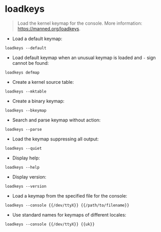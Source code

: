 # loadkeys

> Load the kernel keymap for the console.
> More information: <https://manned.org/loadkeys>.

- Load a default keymap:

`loadkeys --default`

- Load default keymap when an unusual keymap is loaded and `-` sign cannot be found:

`loadkeys defmap`

- Create a kernel source table:

`loadkeys --mktable`

- Create a binary keymap:

`loadkeys --bkeymap`

- Search and parse keymap without action:

`loadkeys --parse`

- Load the keymap suppressing all output:

`loadkeys --quiet`

- Display help:

`loadkeys --help`

- Display version:

`loadkeys --version`

- Load a keymap from the specified file for the console:

`loadkeys --console {{/dev/ttyX}} {{/path/to/filename}}`

- Use standard names for keymaps of different locales:

`loadkeys --console {{/dev/ttyX}} {{uk}}`

